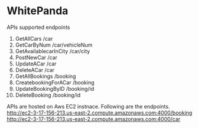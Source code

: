 # WhitePanda

APIs supported                    endpoints
1. GetAllCars                      /car
2. GetCarByNum                     /car/vehicleNum
3. GetAvailablecarInCity           /car/city
4. PostNewCar                      /car
5. UpdateACar                      /car
6. DeleteACar                      /car
7. GetAllBookings                  /booking
8. CreatebookingForACar            /booking
9. UpdateBookingByID               /booking/id
10. DeleteBooking                   /booking/id

APIs are hosted on Aws EC2 instnace. Following are the endpoints.
http://ec2-3-17-156-213.us-east-2.compute.amazonaws.com:4000/booking
http://ec2-3-17-156-213.us-east-2.compute.amazonaws.com:4000/car
